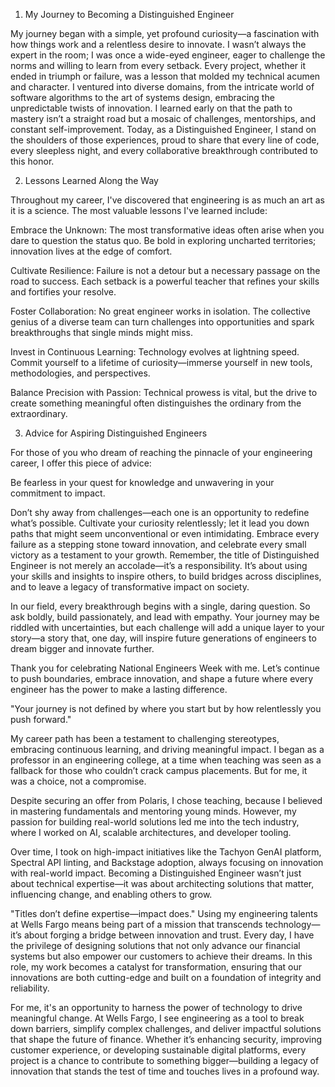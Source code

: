 1. My Journey to Becoming a Distinguished Engineer

My journey began with a simple, yet profound curiosity—a fascination with how things work and a relentless desire to innovate. I wasn’t always the expert in the room; I was once a wide-eyed engineer, eager to challenge the norms and willing to learn from every setback. Every project, whether it ended in triumph or failure, was a lesson that molded my technical acumen and character. I ventured into diverse domains, from the intricate world of software algorithms to the art of systems design, embracing the unpredictable twists of innovation. I learned early on that the path to mastery isn’t a straight road but a mosaic of challenges, mentorships, and constant self-improvement. Today, as a Distinguished Engineer, I stand on the shoulders of those experiences, proud to share that every line of code, every sleepless night, and every collaborative breakthrough contributed to this honor.

2. Lessons Learned Along the Way

Throughout my career, I've discovered that engineering is as much an art as it is a science. The most valuable lessons I've learned include:

Embrace the Unknown: The most transformative ideas often arise when you dare to question the status quo. Be bold in exploring uncharted territories; innovation lives at the edge of comfort.

Cultivate Resilience: Failure is not a detour but a necessary passage on the road to success. Each setback is a powerful teacher that refines your skills and fortifies your resolve.

Foster Collaboration: No great engineer works in isolation. The collective genius of a diverse team can turn challenges into opportunities and spark breakthroughs that single minds might miss.

Invest in Continuous Learning: Technology evolves at lightning speed. Commit yourself to a lifetime of curiosity—immerse yourself in new tools, methodologies, and perspectives.

Balance Precision with Passion: Technical prowess is vital, but the drive to create something meaningful often distinguishes the ordinary from the extraordinary.


3. Advice for Aspiring Distinguished Engineers

For those of you who dream of reaching the pinnacle of your engineering career, I offer this piece of advice:

Be fearless in your quest for knowledge and unwavering in your commitment to impact.

Don’t shy away from challenges—each one is an opportunity to redefine what’s possible. Cultivate your curiosity relentlessly; let it lead you down paths that might seem unconventional or even intimidating. Embrace every failure as a stepping stone toward innovation, and celebrate every small victory as a testament to your growth. Remember, the title of Distinguished Engineer is not merely an accolade—it’s a responsibility. It’s about using your skills and insights to inspire others, to build bridges across disciplines, and to leave a legacy of transformative impact on society.

In our field, every breakthrough begins with a single, daring question. So ask boldly, build passionately, and lead with empathy. Your journey may be riddled with uncertainties, but each challenge will add a unique layer to your story—a story that, one day, will inspire future generations of engineers to dream bigger and innovate further.

Thank you for celebrating National Engineers Week with me. Let’s continue to push boundaries, embrace innovation, and shape a future where every engineer has the power to make a lasting difference.

"Your journey is not defined by where you start but by how relentlessly you push forward."

My career path has been a testament to challenging stereotypes, embracing continuous learning, and driving meaningful impact. I began as a professor in an engineering college, at a time when teaching was seen as a fallback for those who couldn’t crack campus placements. But for me, it was a choice, not a compromise.

Despite securing an offer from Polaris, I chose teaching, because I believed in mastering fundamentals and mentoring young minds. However, my passion for building real-world solutions led me into the tech industry, where I worked on AI, scalable architectures, and developer tooling.

Over time, I took on high-impact initiatives like the Tachyon GenAI platform, Spectral API linting, and Backstage adoption, always focusing on innovation with real-world impact. Becoming a Distinguished Engineer wasn’t just about technical expertise—it was about architecting solutions that matter, influencing change, and enabling others to grow.

"Titles don’t define expertise—impact does."
Using my engineering talents at Wells Fargo means being part of a mission that transcends technology—it’s about forging a bridge between innovation and trust. Every day, I have the privilege of designing solutions that not only advance our financial systems but also empower our customers to achieve their dreams. In this role, my work becomes a catalyst for transformation, ensuring that our innovations are both cutting-edge and built on a foundation of integrity and reliability.

For me, it's an opportunity to harness the power of technology to drive meaningful change. At Wells Fargo, I see engineering as a tool to break down barriers, simplify complex challenges, and deliver impactful solutions that shape the future of finance. Whether it’s enhancing security, improving customer experience, or developing sustainable digital platforms, every project is a chance to contribute to something bigger—building a legacy of innovation that stands the test of time and touches lives in a profound way.


